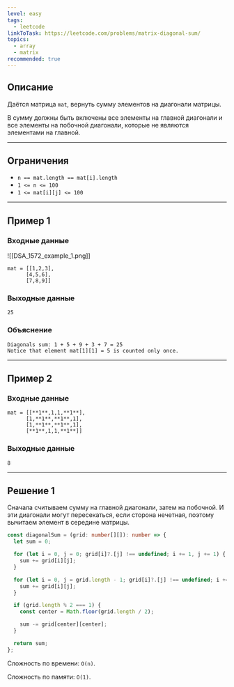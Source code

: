 ```yaml
---
level: easy
tags:
  - leetcode
linkToTask: https://leetcode.com/problems/matrix-diagonal-sum/
topics:
  - array
  - matrix
recommended: true
---
```

## Описание

Даётся матрица `mat`, вернуть сумму элементов на диагонали матрицы.

В сумму должны быть включены все элементы на главной диагонали и все элементы на побочной диагонали, которые не являются элементами на главной.

---
## Ограничения

- `n == mat.length == mat[i].length`
- `1 <= n <= 100`
- `1 <= mat[i][j] <= 100`

---
## Пример 1

### Входные данные

![[DSA_1572_example_1.png]]

```
mat = [[1,2,3],
      [4,5,6],
      [7,8,9]]
```
### Выходные данные

```
25
```
### Объяснение

```
Diagonals sum: 1 + 5 + 9 + 3 + 7 = 25
Notice that element mat[1][1] = 5 is counted only once.
```

---
## Пример 2

### Входные данные

```
mat = [[**1**,1,1,**1**],
      [1,**1**,**1**,1],
      [1,**1**,**1**,1],
      [**1**,1,1,**1**]]
```
### Выходные данные

```
8
```

---
## Решение 1

Сначала считываем сумму на главной диагонали, затем на побочной. И эти диагонали могут пересекаться, если сторона нечетная, поэтому вычитаем элемент в середине матрицы.

```typescript
const diagonalSum = (grid: number[][]): number => {
  let sum = 0;

  for (let i = 0, j = 0; grid[i]?.[j] !== undefined; i += 1, j += 1) {
    sum += grid[i][j];
  }

  for (let i = 0, j = grid.length - 1; grid[i]?.[j] !== undefined; i += 1, j -= 1) {
    sum += grid[i][j];
  }

  if (grid.length % 2 === 1) {
    const center = Math.floor(grid.length / 2);

    sum -= grid[center][center];
  }

  return sum;
};
```

Сложность по времени: `O(n)`.

Сложность по памяти: `O(1)`.